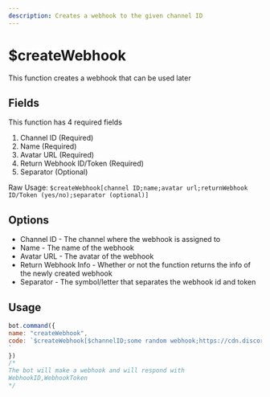 ```yaml
---
description: Creates a webhook to the given channel ID
---
```


# $createWebhook

This function creates a webhook that can be used later

## Fields

This function has 4 required fields

1. Channel ID \(Required\)
2. Name \(Required\)
3. Avatar URL \(Required\)
4. Return Webhook ID/Token \(Required\)
5. Separator \(Optional\)

Raw Usage: `$createWebhook[channel ID;name;avatar url;returnWebhook ID/Token (yes/no);separator (optional)]`

## Options

* Channel ID - The channel where the webhook is assigned to
* Name - The name of the webhook
* Avatar URL - The avatar of the webhook
* Return Webhook Info - Whether or not the function returns the info of the newly created webhook
* Separator - The symbol/letter that separates the webhook id and token

## Usage

```javascript
bot.command({
name: "createWebhook",
code: `$createWebhook[$channelID;some random webhook;https://cdn.discordapp.com/avatars/535566311942651924/609c1aa27fca7f06d25c4d74df65be11.png?size=1024;yes;,]
`
})
/*
The bot will make a webhook and will respond with
WebhookID,WebhookToken
*/
```

